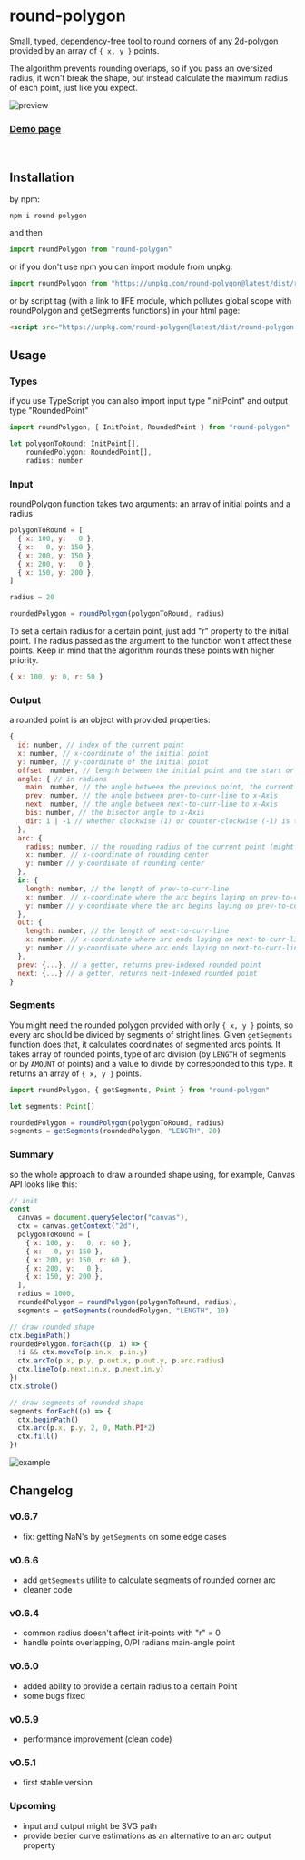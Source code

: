 
# round-polygon

Small, typed, dependency-free tool to round corners of any 2d-polygon provided by an array of `{ x, y }` points.

The algorithm prevents rounding overlaps, so if you pass an oversized radius, it won't break the shape, but instead calculate the maximum radius of each point, just like you expect.

![preview](./public/readme-preview.png)

###  [Demo page](https://foretoo.github.io/round-polygon)
<br/>

## Installation

by npm:
```
npm i round-polygon
```
and then
```javascript
import roundPolygon from "round-polygon"
```
or if you don't use npm you can import module from unpkg:
```javascript
import roundPolygon from "https://unpkg.com/round-polygon@latest/dist/round-polygon.es.js"
```
or by script tag (with a link to IIFE module, which pollutes global scope with roundPolygon and getSegments functions) in your html page:
```html
<script src="https://unpkg.com/round-polygon@latest/dist/round-polygon.iife.js"></script> 
```

## Usage

### Types
if you use TypeScript you can also import input type "InitPoint" and output type "RoundedPoint"

```javascript
import roundPolygon, { InitPoint, RoundedPoint } from "round-polygon"

let polygonToRound: InitPoint[],
    roundedPolygon: RoundedPoint[],
    radius: number
```

### Input
roundPolygon function takes two arguments: an array of initial points and a radius

```javascript
polygonToRound = [
  { x: 100, y:   0 },
  { x:   0, y: 150 },
  { x: 200, y: 150 },
  { x: 200, y:   0 },
  { x: 150, y: 200 },
]

radius = 20

roundedPolygon = roundPolygon(polygonToRound, radius)
```
To set a certain radius for a certain point, just add "r" property to the initial point. The radius passed as the argument to the function won't affect these points. Keep in mind that the algorithm rounds these points with higher priority.
```javascript
{ x: 100, y: 0, r: 50 }
```
### Output
a rounded point is an object with provided properties:

```javascript
{
  id: number, // index of the current point
  x: number, // x-coordinate of the initial point
  y: number, // y-coordinate of the initial point
  offset: number, // length between the initial point and the start or the end of a rounding arc
  angle: { // in radians
    main: number, // the angle between the previous point, the current one, and the next one
    prev: number, // the angle between prev-to-curr-line to x-Axis
    next: number, // the angle between next-to-curr-line to x-Axis
    bis: number, // the bisector angle to x-Axis
    dir: 1 | -1 // whether clockwise (1) or counter-clockwise (-1) is the main angle direction (from the "prev" to the "next" angle)
  },
  arc: {
    radius: number, // the rounding radius of the current point (might be less then provided as an argument (caused by rounding overlapping))
    x: number, // x-coordinate of rounding center
    y: number // y-coordinate of rounding center
  },
  in: {
    length: number, // the length of prev-to-curr-line
    x: number, // x-coordinate where the arc begins laying on prev-to-curr-line
    y: number // y-coordinate where the arc begins laying on prev-to-curr-line
  },
  out: {
    length: number, // the length of next-to-curr-line
    x: number, // x-coordinate where arc ends laying on next-to-curr-line
    y: number // y-coordinate where arc ends laying on next-to-curr-line
  },
  prev: {...}, // a getter, returns prev-indexed rounded point
  next: {...} // a getter, returns next-indexed rounded point
}
```
### Segments

You might need the rounded polygon provided with only `{ x, y }` points, so every arc should be divided by segments of stright lines. Given `getSegments` function does that, it calculates coordinates of segmented arcs points. It takes array of rounded points, type of arc division (by `LENGTH` of segments or by `AMOUNT` of points) and a value to divide by corresponded to this type. It returns an array of `{ x, y }` points.

```typescript
import roundPolygon, { getSegments, Point } from "round-polygon"

let segments: Point[]

roundedPolygon = roundPolygon(polygonToRound, radius)
segments = getSegments(roundedPolygon, "LENGTH", 20)
```
### Summary
so the whole approach to draw a rounded shape using, for example, Canvas API looks like this:

```javascript
// init
const
  canvas = document.querySelector("canvas"),
  ctx = canvas.getContext("2d"),
  polygonToRound = [
    { x: 100, y:   0, r: 60 },
    { x:   0, y: 150 },
    { x: 200, y: 150, r: 60 },
    { x: 200, y:   0 },
    { x: 150, y: 200 },
  ],
  radius = 1000,
  roundedPolygon = roundPolygon(polygonToRound, radius),
  segments = getSegments(roundedPolygon, "LENGTH", 10)

// draw rounded shape
ctx.beginPath()
roundedPolygon.forEach((p, i) => {
  !i && ctx.moveTo(p.in.x, p.in.y)
  ctx.arcTo(p.x, p.y, p.out.x, p.out.y, p.arc.radius)
  ctx.lineTo(p.next.in.x, p.next.in.y)
})
ctx.stroke()

// draw segments of rounded shape
segments.forEach((p) => {
  ctx.beginPath()
  ctx.arc(p.x, p.y, 2, 0, Math.PI*2)
  ctx.fill()
})
```
![example](./public/readme-example.png)

## Changelog

### v0.6.7
- fix: getting NaN's by `getSegments` on some edge cases

### v0.6.6
- add `getSegments` utilite to calculate segments of rounded corner arc
- cleaner code

### v0.6.4
- common radius doesn't affect init-points with "r" = 0
- handle points overlapping, 0/PI radians main-angle point

### v0.6.0
- added ability to provide a certain radius to a certain Point
- some bugs fixed
### v0.5.9
- performance improvement (clean code)
### v0.5.1
- first stable version

### Upcoming
- input and output might be SVG path
- provide bezier curve estimations as an alternative to an arc output property